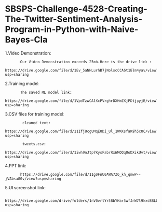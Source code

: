 # SBSPS-Challenge-4528-Creating-The-Twitter-Sentiment-Analysis-Program-in-Python-with-Naive-Bayes-Cla

1.Video Demonstration:
           
           Our Video Demonstration exceeds 25mb.Here is the drive link :
           https://drive.google.com/file/d/1Ev_5aNHLurhB7jNolscCCA6t1Blm4yav/view?usp=sharing
           
2.Training model:
               
           The saved ML model link:
           https://drive.google.com/file/d/1VpdTzwCAlXcPVrghrDXHmZXjPDtjpyjB/view?usp=sharing
          
3.CSV files for training model:
            
            cleaned text:
            https://drive.google.com/file/d/11Ifj8cgUMqE0Di_Ul_1WKKsfaK9h5cOC/view?usp=sharing
            
            tweets.csv:
            https://drive.google.com/file/d/1iwh9nJtp7KysFabrRxWMOQq0oDXikUvt/view?usp=sharing

4.PPT link:
           
           https://drive.google.com/file/d/11g0FnU0AWA7ZO_kh_qmwP--jVAbsaG0v/view?usp=sharing
           
5.UI screenshot link:

           https://drive.google.com/drive/folders/1nV0vrtYr5BbYHar5wfJnW7l9kxd88L8B?usp=sharing
